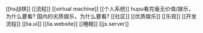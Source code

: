 [[hs战棋]]
[[流程]]
[[virtual machine]]
[[个人系统]]
hupu看完毫无价值/娱乐，为什么要看?
国内的劣质娱乐，为什么要看?
[[社区]]
[[优质娱乐]]
[[乐观]]
[[开发流程]]
[[lia.ui]]
[[lia.website]]
[[睡眠]]
[[js.server]]
